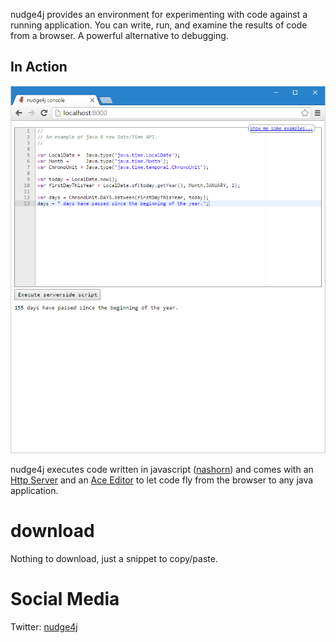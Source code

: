 nudge4j provides an environment for experimenting with code against a running application. You can write, run, and examine the results of code from a browser. A powerful alternative to debugging.


## In Action

![nudge4j web console](nudge4j.console.png "nudge4j web console in action")

nudge4j executes code written in javascript (<a href='http://www.oracle.com/technetwork/articles/java/jf14-nashorn-2126515.html'>nashorn</a>) and comes with an <a href='http://docs.oracle.com/javase/8/docs/jre/api/net/httpserver/spec/com/sun/net/httpserver/package-summary.html'>Http Server</a> and an <a href='https://ace.c9.io'>Ace Editor</a> to let code fly from the browser to any java application.


# download

Nothing to download, just a snippet to copy/paste.

# Social Media

Twitter: <a href='https://twitter.com/nudge4jofficial'>nudge4j</a>
